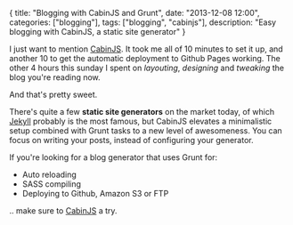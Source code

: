 {
  title: "Blogging with CabinJS and Grunt",
  date: "2013-12-08 12:00",
  categories: ["blogging"],
  tags: ["blogging", "cabinjs"],
  description: "Easy blogging with CabinJS, a static site generator"
}

I just want to mention [CabinJS](http://www.cabinjs.com). It took me all of 10 minutes to set it up, and another 10 to get the automatic deployment to Github Pages working. The other 4 hours this sunday I spent on *layouting*, *designing* and *tweaking* the blog you're reading now.

And that's pretty sweet.

There's quite a few **static site generators** on the market today, of which [Jekyll](http://jekyllrb.com) probably is the most famous, but CabinJS elevates a minimalistic setup combined with Grunt tasks to a new level of awesomeness. You can focus on writing your posts, instead of configuring your generator.

If you're looking for a blog generator that uses Grunt for:

* Auto reloading
* SASS compiling
* Deploying to Github, Amazon S3 or FTP

.. make sure to [CabinJS](http://www.cabinjs.com) a try.